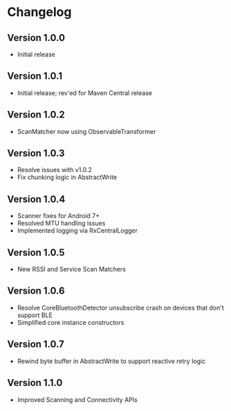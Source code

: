 Changelog
=========

Version 1.0.0
----------------------------

* Initial release

Version 1.0.1
----------------------------

* Initial release; rev'ed for Maven Central release

Version 1.0.2
----------------------------

* ScanMatcher now using ObservableTransformer

Version 1.0.3
----------------------------

* Resolve issues with v1.0.2
* Fix chunking logic in AbstractWrite

Version 1.0.4
----------------------------

* Scanner fixes for Android 7+
* Resolved MTU handling issues
* Implemented logging via RxCentralLogger

Version 1.0.5
----------------------------

* New RSSI and Service Scan Matchers

Version 1.0.6
----------------------------

* Resolve CoreBluetoothDetector unsubscribe crash on devices that don't support BLE
* Simplified core instance constructors

Version 1.0.7
----------------------------

* Rewind byte buffer in AbstractWrite to support reactive retry logic

Version 1.1.0
----------------------------

* Improved Scanning and Connectivity APIs
